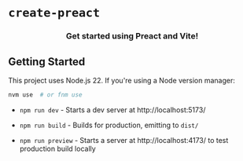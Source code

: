 # `create-preact`

<h3 align="center">Get started using Preact and Vite!</h3>

## Getting Started

This project uses Node.js 22. If you're using a Node version manager:

```bash
nvm use  # or fnm use
```

- `npm run dev` - Starts a dev server at http://localhost:5173/

- `npm run build` - Builds for production, emitting to `dist/`

- `npm run preview` - Starts a server at http://localhost:4173/ to test production build locally
